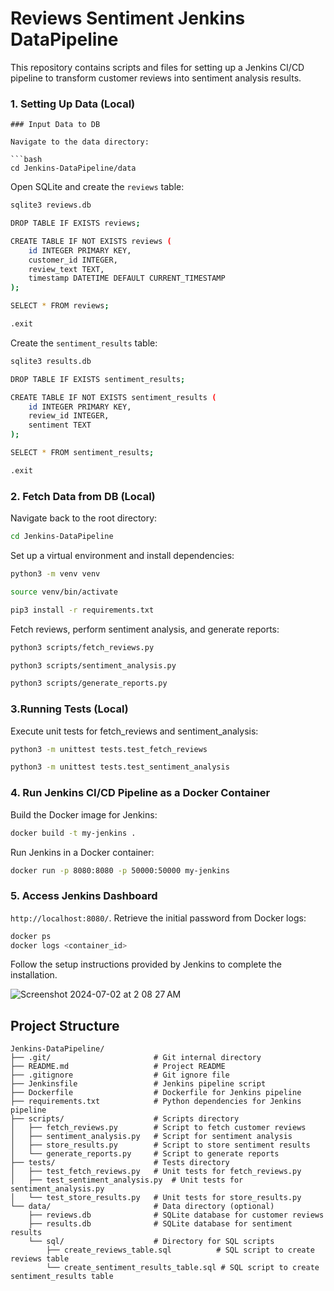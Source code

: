 # Reviews Sentiment Jenkins DataPipeline

This repository contains scripts and files for setting up a Jenkins CI/CD pipeline to transform customer reviews into sentiment analysis results.



### 1. Setting Up Data (Local)

```
### Input Data to DB

Navigate to the data directory:

```bash
cd Jenkins-DataPipeline/data
```

Open SQLite and create the `reviews` table:

```bash
sqlite3 reviews.db

DROP TABLE IF EXISTS reviews;

CREATE TABLE IF NOT EXISTS reviews (
    id INTEGER PRIMARY KEY,
    customer_id INTEGER,
    review_text TEXT,
    timestamp DATETIME DEFAULT CURRENT_TIMESTAMP
);

SELECT * FROM reviews;

.exit
```

Create the `sentiment_results` table:

```bash
sqlite3 results.db

DROP TABLE IF EXISTS sentiment_results;

CREATE TABLE IF NOT EXISTS sentiment_results (
    id INTEGER PRIMARY KEY,
    review_id INTEGER,
    sentiment TEXT
);

SELECT * FROM sentiment_results;

.exit
```

### 2. Fetch Data from DB (Local)

Navigate back to the root directory:

```bash
cd Jenkins-DataPipeline
```

Set up a virtual environment and install dependencies:

```bash
python3 -m venv venv

source venv/bin/activate

pip3 install -r requirements.txt
```

Fetch reviews, perform sentiment analysis, and generate reports:

```bash
python3 scripts/fetch_reviews.py

python3 scripts/sentiment_analysis.py

python3 scripts/generate_reports.py
```

###  3.Running Tests (Local)

Execute unit tests for fetch_reviews and sentiment_analysis:

```bash
python3 -m unittest tests.test_fetch_reviews

python3 -m unittest tests.test_sentiment_analysis
```

### 4. Run Jenkins CI/CD Pipeline as a Docker Container

Build the Docker image for Jenkins:

```bash
docker build -t my-jenkins .
```

Run Jenkins in a Docker container:

```bash
docker run -p 8080:8080 -p 50000:50000 my-jenkins
```

### 5. Access Jenkins Dashboard

`http://localhost:8080/`. Retrieve the initial password from Docker logs:

```bash
docker ps
docker logs <container_id>
```

Follow the setup instructions provided by Jenkins to complete the installation.

![Screenshot 2024-07-02 at 2 08 27 AM](https://github.com/manojbusam/Jenkins-DataPipeline/assets/44409170/aad3a392-e1d4-4992-bd89-ae8aab621d60)


## Project Structure

```
Jenkins-DataPipeline/
├── .git/                       # Git internal directory
├── README.md                   # Project README
├── .gitignore                  # Git ignore file
├── Jenkinsfile                 # Jenkins pipeline script
├── Dockerfile                  # Dockerfile for Jenkins pipeline
├── requirements.txt            # Python dependencies for Jenkins pipeline
├── scripts/                    # Scripts directory
│   ├── fetch_reviews.py        # Script to fetch customer reviews
│   ├── sentiment_analysis.py   # Script for sentiment analysis
│   ├── store_results.py        # Script to store sentiment results
│   └── generate_reports.py     # Script to generate reports
├── tests/                      # Tests directory
│   ├── test_fetch_reviews.py   # Unit tests for fetch_reviews.py
│   ├── test_sentiment_analysis.py  # Unit tests for sentiment_analysis.py
│   └── test_store_results.py   # Unit tests for store_results.py
└── data/                       # Data directory (optional)
    ├── reviews.db              # SQLite database for customer reviews
    ├── results.db              # SQLite database for sentiment results
    └── sql/                    # Directory for SQL scripts
        ├── create_reviews_table.sql          # SQL script to create reviews table
        └── create_sentiment_results_table.sql # SQL script to create sentiment_results table
